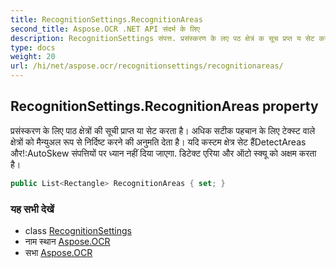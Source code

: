 ```yaml
---
title: RecognitionSettings.RecognitionAreas
second_title: Aspose.OCR .NET API संदर्भ के लिए
description: RecognitionSettings संपत्त. प्रसंस्करण के लए पठ क्षेत्रं क सूच प्रप्त य सेट करत है  अधक सटक पहचन के लए टेक्स्ट वले क्षेत्रं क मैन्युअल रूप से नर्दष्ट करने क अनुमत देत है यद कस्टम क्षेत्र सेट हैंDetectAreas औरAutoSkew संपत्तयं पर ध्यन नहं दय जएग.  डटेक्ट एरय और ऑट स्क्यू क अक्षम करत है
type: docs
weight: 20
url: /hi/net/aspose.ocr/recognitionsettings/recognitionareas/
---
```

## RecognitionSettings.RecognitionAreas property

प्रसंस्करण के लिए पाठ क्षेत्रों की सूची प्राप्त या सेट करता है।  अधिक सटीक पहचान के लिए टेक्स्ट वाले क्षेत्रों को मैन्युअल रूप से निर्दिष्ट करने की अनुमति देता है। यदि कस्टम क्षेत्र सेट हैंDetectAreas और!:AutoSkew संपत्तियों पर ध्यान नहीं दिया जाएगा.  डिटेक्ट एरिया और ऑटो स्क्यू को अक्षम करता है।

```csharp
public List<Rectangle> RecognitionAreas { set; }
```

### यह सभी देखें

* class [RecognitionSettings](../)
* नाम स्थान [Aspose.OCR](../../recognitionsettings/)
* सभा [Aspose.OCR](../../../)


